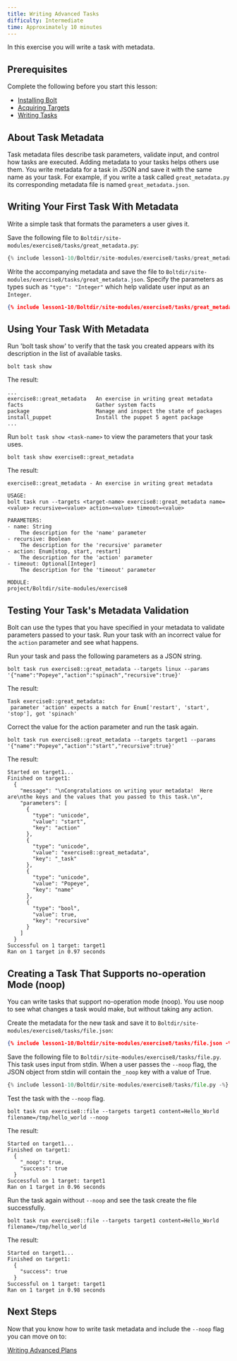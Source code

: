 ```yaml
---
title: Writing Advanced Tasks
difficulty: Intermediate
time: Approximately 10 minutes
---
```


In this exercise you will write a task with metadata.

## Prerequisites
Complete the following before you start this lesson:

- [Installing Bolt](../01-installing-bolt)
- [Acquiring Targets](../02-acquiring-targets)
- [Writing Tasks](../05-writing-tasks)

## About Task Metadata
Task metadata files describe task parameters, validate input, and control how tasks are executed.  Adding metadata to your tasks helps others use them.  You write metadata for a task in JSON and save it with the same name as your task. For example, if you write a task called `great_metadata.py` its corresponding metadata file is named `great_metadata.json`.

## Writing Your First Task With Metadata
Write a simple task that formats the parameters a user gives it.

Save the following file to `Boltdir/site-modules/exercise8/tasks/great_metadata.py`:

```python
{% include lesson1-10/Boltdir/site-modules/exercise8/tasks/great_metadata.py -%}
```

Write the accompanying metadata and save the file to `Boltdir/site-modules/exercise8/tasks/great_metadata.json`. Specify the parameters as types such as `"type": "Integer"`  which help validate user input as an `Integer`.

```json
{% include lesson1-10/Boltdir/site-modules/exercise8/tasks/great_metadata.json -%}
```

## Using Your Task With Metadata

Run 'bolt task show' to verify that the task you created appears with its description in the list of available tasks.

```shell
bolt task show
```

The result:

```plain
...
exercise8::great_metadata   An exercise in writing great metadata
facts                       Gather system facts
package                     Manage and inspect the state of packages
install_puppet              Install the puppet 5 agent package
...
```

Run `bolt task show <task-name>` to view the parameters that your task uses.

```shell
bolt task show exercise8::great_metadata
```

The result:

```plain
exercise8::great_metadata - An exercise in writing great metadata

USAGE:
bolt task run --targets <target-name> exercise8::great_metadata name=<value> recursive=<value> action=<value> timeout=<value>

PARAMETERS:
- name: String
    The description for the 'name' parameter
- recursive: Boolean
    The description for the 'recursive' parameter
- action: Enum[stop, start, restart]
    The description for the 'action' parameter
- timeout: Optional[Integer]
    The description for the 'timeout' parameter

MODULE:
project/Boltdir/site-modules/exercise8
```

## Testing Your Task's Metadata Validation

Bolt can use the types that you have specified in your metadata to validate parameters passed to your task.  Run your task with an incorrect value for the `action` parameter and see what happens.

Run your task and pass the following parameters as a JSON string.

```shell
bolt task run exercise8::great_metadata --targets linux --params '{"name":"Popeye","action":"spinach","recursive":true}'
```

The result:

```plain
Task exercise8::great_metadata:
 parameter 'action' expects a match for Enum['restart', 'start', 'stop'], got 'spinach'
```

Correct the value for the action parameter and run the task again.

```shell
bolt task run exercise8::great_metadata --targets target1 --params '{"name":"Popeye","action":"start","recursive":true}'
```

The result:

```plain
Started on target1...
Finished on target1:
  {
    "message": "\nCongratulations on writing your metadata!  Here are\nthe keys and the values that you passed to this task.\n",
    "parameters": [
      {
        "type": "unicode",
        "value": "start",
        "key": "action"
      },
      {
        "type": "unicode",
        "value": "exercise8::great_metadata",
        "key": "_task"
      },
      {
        "type": "unicode",
        "value": "Popeye",
        "key": "name"
      },
      {
        "type": "bool",
        "value": true,
        "key": "recursive"
      }
    ]
  }
Successful on 1 target: target1
Ran on 1 target in 0.97 seconds
```

## Creating a Task That Supports no-operation Mode (noop)

You can write tasks that support no-operation mode (noop). You use noop to see what changes a task would make, but without taking any action.

Create the metadata for the new task and save it to `Boltdir/site-modules/exercise8/tasks/file.json`:

```json
{% include lesson1-10/Boltdir/site-modules/exercise8/tasks/file.json -%}
```

Save the following file to `Boltdir/site-modules/exercise8/tasks/file.py`. This task uses input from stdin. When a user passes the `--noop` flag, the JSON object from stdin will contain the `_noop` key with a value of True.

```python
{% include lesson1-10/Boltdir/site-modules/exercise8/tasks/file.py -%}
```

Test the task with the `--noop` flag.

```shell
bolt task run exercise8::file --targets target1 content=Hello_World filename=/tmp/hello_world --noop
```

The result:

```plain
Started on target1...
Finished on target1:
  {
    "_noop": true,
    "success": true
  }
Successful on 1 target: target1
Ran on 1 target in 0.96 seconds
```

Run the task again without `--noop` and see the task create the file successfully.

```shell
bolt task run exercise8::file --targets target1 content=Hello_World filename=/tmp/hello_world
```

The result:

```plain
Started on target1...
Finished on target1:
  {
    "success": true
  }
Successful on 1 target: target1
Ran on 1 target in 0.98 seconds
```

## Next Steps

Now that you know how to write task metadata and include the `--noop` flag you can move on to:

[Writing Advanced Plans](../09-writing-advanced-plans)
